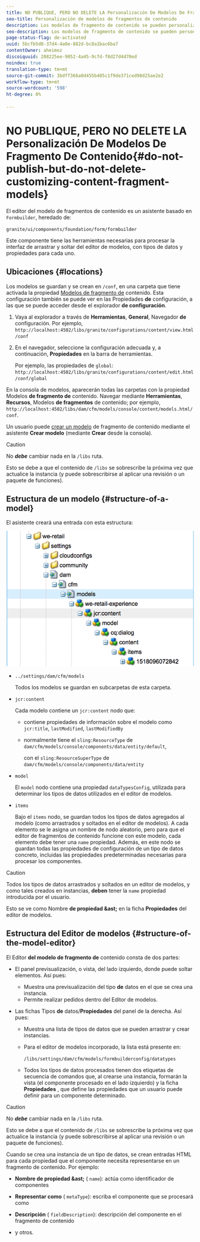 ```yaml
---
title: NO PUBLIQUE, PERO NO DELETE LA Personalización De Modelos De Fragmento De Contenido
seo-title: Personalización de modelos de fragmentos de contenido
description: Los modelos de fragmento de contenido se pueden personalizar y ampliar.
seo-description: Los modelos de fragmento de contenido se pueden personalizar y ampliar.
page-status-flag: de-activated
uuid: 5bcfb5d8-37d4-4a0e-882d-bc8a1bac6ba7
contentOwner: aheimoz
discoiquuid: 208225ee-9052-4a45-9cfd-f8d27d4d70ed
noindex: true
translation-type: tm+mt
source-git-commit: 3bdff366a0d455b405c1f9de371ced98d25ae2e2
workflow-type: tm+mt
source-wordcount: '598'
ht-degree: 0%

---
```



# NO PUBLIQUE, PERO NO DELETE LA Personalización De Modelos De Fragmento De Contenido{#do-not-publish-but-do-not-delete-customizing-content-fragment-models}

El editor del modelo de fragmentos de contenido es un asistente basado en `Formbuilder`, heredado de:

`granite/ui/components/foundation/form/formbuilder`

Este componente tiene las herramientas necesarias para procesar la interfaz de arrastrar y soltar del editor de modelos, con tipos de datos y propiedades para cada uno.

## Ubicaciones {#locations}

Los modelos se guardan y se crean en `/conf`, en una carpeta que tiene activada la propiedad [Modelos de fragmento de](/help/assets/content-fragments-models.md#enable-content-fragment-models) contenido. Esta configuración también se puede ver en las Propiedades **de** configuración, a las que se puede acceder desde el explorador **de configuración**.

1. Vaya al explorador a través de **Herramientas**, **General**, Navegador **de** configuración. Por ejemplo, 
`http://localhost:4502/libs/granite/configurations/content/view.html/conf`

1. En el navegador, seleccione la configuración adecuada y, a continuación, **Propiedades** en la barra de herramientas.

   Por ejemplo, las propiedades de `global`: `http://localhost:4502/libs/granite/configurations/content/edit.html/conf/global`

En la consola de modelos, aparecerán todas las carpetas con la propiedad Modelos **de fragmento de** contenido. Navegar mediante **Herramientas**, **Recursos**, Modelos **de fragmentos** de contenido; por ejemplo, `http://localhost:4502/libs/dam/cfm/models/console/content/models.html/conf`.

Un usuario puede [crear un modelo](/help/assets/content-fragments-models.md#creating-a-content-fragment-model) de fragmento de contenido mediante el asistente **Crear modelo** (mediante **Crear** desde la consola).

>[!CAUTION]
>
>No ***debe*** cambiar nada en la `/libs` ruta.
>
>Esto se debe a que el contenido de `/libs` se sobrescribe la próxima vez que actualice la instancia (y puede sobrescribirse al aplicar una revisión o un paquete de funciones).

## Estructura de un modelo {#structure-of-a-model}

El asistente creará una entrada con esta estructura:

![cf-54](assets/cf-54.png)

* `../settings/dam/cfm/models`

   Todos los modelos se guardan en subcarpetas de esta carpeta.

* `jcr:content`

   Cada modelo contiene un `jcr:content` nodo que:

   * contiene propiedades de información sobre el modelo como `jcr:title`, `lastModified`, `lastModifiedBy`
   * normalmente tiene el `sling:ResourceType` de `dam/cfm/models/console/components/data/entity/default`,

      con el `sling:ResourceSuperType` de `dam/cfm/models/console/components/data/entity`

* `model`

   El `model` nodo contiene una propiedad `dataTypesConfig`, utilizada para determinar los tipos de datos utilizados en el editor de modelos.

* `items`

   Bajo el `items` nodo, se guardan todos los tipos de datos agregados al modelo (como arrastrados y soltados en el editor de modelos). A cada elemento se le asigna un nombre de nodo aleatorio, pero para que el editor de fragmentos de contenido funcione con este modelo, cada elemento debe tener una `name` propiedad. Además, en este nodo se guardan todas las propiedades de configuración de un tipo de datos concreto, incluidas las propiedades predeterminadas necesarias para procesar los componentes.

>[!CAUTION]
>
>Todos los tipos de datos arrastrados y soltados en un editor de modelos, y como tales creados en instancias, **deben** tener la `name` propiedad introducida por el usuario.
>
>Esto se ve como Nombre **de propiedad &amp;ast;** en la ficha **Propiedades** del editor de modelos.

## Estructura del Editor de modelos {#structure-of-the-model-editor}

El Editor **del modelo de fragmento de** contenido consta de dos partes:

* El panel previsualización, o vista, del lado izquierdo, donde puede soltar elementos. Así pues:

   * Muestra una previsualización del tipo **de** datos en el que se crea una instancia.
   * Permite realizar pedidos dentro del Editor de modelos.

* Las fichas Tipos **de** datos/**Propiedades** del panel de la derecha. Así pues:

   * Muestra una lista de tipos de datos que se pueden arrastrar y crear instancias.
   * Para el editor de modelos incorporado, la lista está presente en:

      `/libs/settings/dam/cfm/models/formbuilderconfig/datatypes`

      <!-- Please uncomment when file is used
      This node contains all the data types currently supported in the model editor. For more information on how to configure the data types, see [Customizing Data Types for Content Fragment Models](/help/sites-developing/customizing-content-fragment-model-data-types.md).
      -->

   * Todos los tipos de datos procesados tienen dos etiquetas de secuencia de comandos que, al crearse una instancia, formarán la vista (el componente procesado en el lado izquierdo) y la ficha **Propiedades** , que define las propiedades que un usuario puede definir para un componente determinado.

>[!CAUTION]
>
>No ***debe*** cambiar nada en la `/libs` ruta.
>
>Esto se debe a que el contenido de `/libs` se sobrescribe la próxima vez que actualice la instancia (y puede sobrescribirse al aplicar una revisión o un paquete de funciones).

<!-- Please uncomment when files are used
The properties on the right side define a form that is submitted directly into JCR under `/conf`; see the path in the example [Structure of a Model](/help/sites-developing/customizing-content-fragment-models.md#structure-of-a-model).
-->

Cuando se crea una instancia de un tipo de datos, se crean entradas HTML para cada propiedad que el componente necesita representarse en un fragmento de contenido. Por ejemplo:

* **Nombre de propiedad &amp;ast;** ( `name`): actúa como identificador de componentes

* **Representar como** ( `metaType`): escriba el componente que se procesará como

* **Descripción** ( `fieldDescription`): descripción del componente en el fragmento de contenido

* y otros.

